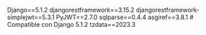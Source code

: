 Django==5.1.2
djangorestframework==3.15.2
djangorestframework-simplejwt==5.3.1
PyJWT==2.7.0
sqlparse==0.4.4
asgiref==3.8.1  # Compatible con Django 5.1.2
tzdata==2023.3
